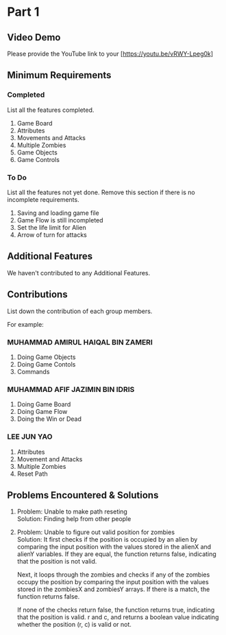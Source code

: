 # Part 1

## Video Demo

Please provide the YouTube link to your [https://youtu.be/vRWY-Lpeg0k]

## Minimum Requirements

### Completed

List all the features completed.

1. Game Board
2. Attributes
3. Movements and Attacks
4. Multiple Zombies
5. Game Objects
6. Game Controls

### To Do

List all the features not yet done. Remove this section if there is no incomplete requirements.

1. Saving and loading game file
2. Game Flow is still incompleted
3. Set the life limit for Alien
4. Arrow of turn for attacks

## Additional Features

We haven't contributed to any Additional Features.

## Contributions

List down the contribution of each group members.

For example:

### MUHAMMAD AMIRUL HAIQAL BIN ZAMERI

1. Doing Game Objects
2. Doing Game Contols
3. Commands

### MUHAMMAD AFIF JAZIMIN BIN IDRIS

1. Doing Game Board
2. Doing Game Flow
3. Doing the Win or Dead

### LEE JUN YAO

1. Attributes
2. Movement and Attacks
3. Multiple Zombies
4. Reset Path

## Problems Encountered & Solutions

1.  Problem: Unable to make path reseting    
    Solution: Finding help from other people
2.  Problem: Unable to figure out valid position for zombies    
    Solution: It first checks if the position is occupied by an alien by comparing the input position with the values stored in the alienX and alienY variables. If they are equal, the function returns false, indicating that the position is not valid.

    Next, it loops through the zombies and checks if any of the zombies occupy the position by comparing the input position with the values stored in the zombiesX and zombiesY arrays. If there is a match, the function returns false.

    If none of the checks return false, the function returns true, indicating that the position is valid. r and c, and returns a boolean value indicating whether the position (r, c) is valid or not.
